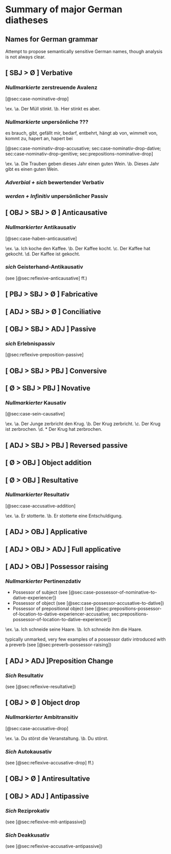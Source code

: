# Summary of major German diatheses

## Names for German grammar

Attempt to propose semantically sensitive German names, though analysis is not always clear.

## [ SBJ > Ø ] Verbative

### *Nullmarkierte* zerstreuende Avalenz

[@sec:case-nominative-drop]

\ex.
 \a. Der Müll stinkt.
 \b. Hier stinkt es aber.

### *Nullmarkierte* unpersönliche ???

es brauch, gibt, gefällt mir, bedarf, entbehrt, hängt ab von, wimmelt von, kommt zu, hapert an, hapert bei

[@sec:case-nominativ-drop-accusative; sec:case-nominativ-drop-dative; sec:case-nominativ-drop-genitive; sec:prepositions-nominative-drop]

\ex.
 \a. Die Trauben geben dieses Jahr einen guten Wein.
 \b. Dieses Jahr gibt es einen guten Wein.

### *Adverbial + sich* bewertender Verbativ

### *werden + Infinitiv* unpersönlicher Passiv

## [ OBJ > SBJ > Ø ] Anticausative

### *Nullmarkierter* Antikausativ

[@sec:case-haben-anticausative]

\ex.
 \a. Ich koche den Kaffee.
 \b. Der Kaffee kocht.
 \c. Der Kaffee hat gekocht.
 \d. Der Kaffee ist gekocht.

### *sich* Geisterhand-Antikausativ

(see [@sec:reflexive-anticausative] ff.)

## [ PBJ > SBJ > Ø ] Fabricative

## [ ADJ > SBJ > Ø ] Conciliative

## [ OBJ > SBJ > ADJ ] Passive

### *sich* Erlebnispassiv

[@sec:reflexive-preposition-passive]

## [ OBJ > SBJ > PBJ ] Conversive

## [ Ø > SBJ > PBJ ] Novative

### *Nullmarkierter* Kausativ

[@sec:case-sein-causative]

\ex.
 \a. Der Junge zerbricht den Krug.
 \b. Der Krug zerbricht.
 \c. Der Krug ist zerbrochen.
 \d. \* Der Krug hat zerbrochen.

## [ ADJ > SBJ > PBJ ] Reversed passive

## [ Ø > OBJ ] Object addition

## [ Ø > OBJ ] Resultative

### *Nullmarkierter* Resultativ

[@sec:case-accusative-addition]

\ex.
 \a. Er stotterte.
 \b. Er stotterte eine Entschuldigung.

## [ ADJ > OBJ ] Applicative

## [ ADJ > OBJ > ADJ ] Full applicative

## [ ADJ > OBJ ] Possessor raising

### *Nullmarkierter* Pertinenzdativ

- Possessor of subject (see [@sec:case-possessor-of-nominative-to-dative-experiencer])
- Possessor of object (see [@sec:case-possessor-accusative-to-dative])
- Possessor of prepositional object (see [@sec:prepositions-possessor-of-location-to-dative-experiencer-accusative; sec:prepositions-possessor-of-location-to-dative-experiencer])

\ex.
 \a. Ich schneide seine Haare.
 \b. Ich schneide ihm die Haare.

typically unmarked, very few examples of a possessor dativ introduced with a preverb (see [@sec:preverb-possessor-raising])

## [ ADJ > ADJ ]Preposition Change

### *Sich* Resultativ

(see [@sec:reflexive-resultative])

## [ OBJ > Ø ] Object drop

### *Nullmarkierter* Ambitransitiv

[@sec:case-accusative-drop]

\ex.
 \a. Du störst die Veranstaltung.
 \b. Du störst.

### *Sich* Autokausativ

(see [@sec:reflexive-accusative-drop] ff.)

## [ OBJ > Ø ] Antiresultative

## [ OBJ > ADJ ] Antipassive

### *Sich* Reziprokativ

(see [@sec:reflexive-mit-antipassive])

### *Sich* Deakkusativ

(see [@sec:reflexive-accusative-antipassive])


